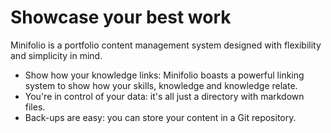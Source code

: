 # Showcase your best work


Minifolio is a portfolio content management system designed with flexibility and simplicity in mind.


* Show how your knowledge links: Minifolio boasts a powerful linking system to show how your skills, knowledge and knowledge relate.
* You're in control of your data: it's all just a directory with markdown files.
* Back-ups are easy: you can store your content in a Git repository.